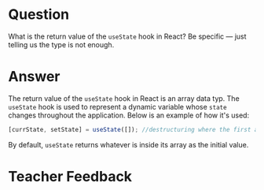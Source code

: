 # Question

What is the return value of the `useState` hook in React? Be specific — just telling us the type is not enough.

# Answer
The return value of the `useState` hook in React is an array data typ. The `useState` hook is used to represent a dynamic variable whose `state` changes throughout the application. Below is an example of how it's used:

```js
[currState, setState] = useState([]); //destructuring where the first arr el is the mutable, changing var state and the second is how we can reassign the current state
```

By default, `useState` returns whatever is inside its array as the initial value.

# Teacher Feedback